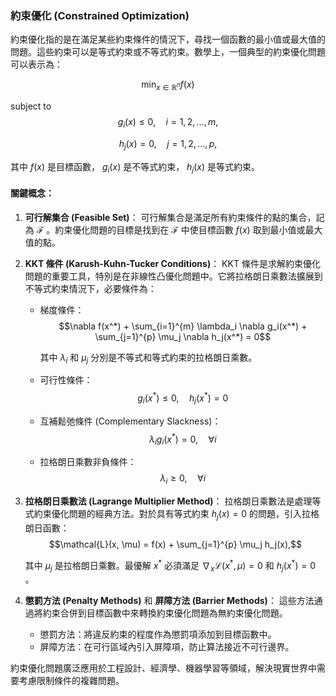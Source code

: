 ### 約束優化 (Constrained Optimization)

約束優化指的是在滿足某些約束條件的情況下，尋找一個函數的最小值或最大值的問題。這些約束可以是等式約束或不等式約束。數學上，一個典型的約束優化問題可以表示為：

$$\min_{x \in \mathbb{R}^n} f(x)$$

subject to
$$g_i(x) \leq 0, \quad i = 1, 2, \ldots, m,$$

$$h_j(x) = 0, \quad j = 1, 2, \ldots, p,$$

其中  $`f(x)`$  是目標函數， $`g_i(x)`$  是不等式約束， $`h_j(x)`$  是等式約束。

#### 關鍵概念：

1. **可行解集合 (Feasible Set)**：
   可行解集合是滿足所有約束條件的點的集合，記為  $`\mathcal{F}`$ 。約束優化問題的目標是找到在  $`\mathcal{F}`$  中使目標函數  $`f(x)`$  取到最小值或最大值的點。

2. **KKT 條件 (Karush-Kuhn-Tucker Conditions)**：
   KKT 條件是求解約束優化問題的重要工具，特別是在非線性凸優化問題中。它將拉格朗日乘數法擴展到不等式約束情況下，必要條件為：

   - 梯度條件：
     $$\nabla f(x^*) + \sum_{i=1}^{m} \lambda_i \nabla g_i(x^*) + \sum_{j=1}^{p} \mu_j \nabla h_j(x^*) = 0$$

     其中  $`\lambda_i`$  和  $`\mu_j`$  分別是不等式和等式約束的拉格朗日乘數。

   - 可行性條件：
     $$g_i(x^*) \leq 0, \quad h_j(x^*) = 0$$

   
   - 互補鬆弛條件 (Complementary Slackness)：
     $$\lambda_i g_i(x^*) = 0, \quad \forall i$$

   
   - 拉格朗日乘數非負條件：
     $$\lambda_i \geq 0, \quad \forall i$$


3. **拉格朗日乘數法 (Lagrange Multiplier Method)**：
   拉格朗日乘數法是處理等式約束優化問題的經典方法。對於具有等式約束  $`h_j(x) = 0`$  的問題，引入拉格朗日函數：
   $$\mathcal{L}(x, \mu) = f(x) + \sum_{j=1}^{p} \mu_j h_j(x),$$

   其中  $`\mu_j`$  是拉格朗日乘數。最優解  $`x^*`$  必須滿足  $`\nabla_x \mathcal{L}(x^*, \mu) = 0`$  和  $`h_j(x^*) = 0`$ 。

4. **懲罰方法 (Penalty Methods)** 和 **屏障方法 (Barrier Methods)**：
   這些方法通過將約束合併到目標函數中來轉換約束優化問題為無約束優化問題。
   - 懲罰方法：將違反約束的程度作為懲罰項添加到目標函數中。
   - 屏障方法：在可行區域內引入屏障項，防止算法接近不可行邊界。

約束優化問題廣泛應用於工程設計、經濟學、機器學習等領域，解決現實世界中需要考慮限制條件的複雜問題。
